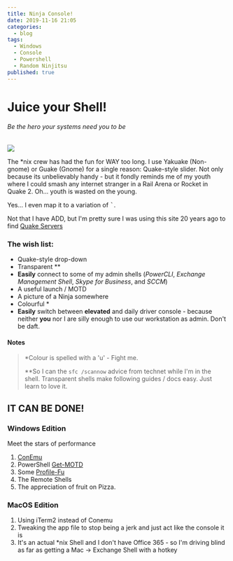 ```yaml
---
title: Ninja Console!
date: 2019-11-16 21:05
categories:
  - blog
tags:
  - Windows
  - Console
  - Powershell
  - Random Ninjitsu
published: true
---
```


# Juice your Shell!

###### Be the hero your systems need you to be
![](img/2019-11-17-14-05-46.png)

The *nix crew has had the fun for WAY too long.  I use Yakuake (Non-gnome) or Guake (Gnome) for a single reason:  Quake-style slider.  Not only because its unbelievably handy - but it fondly reminds me of my youth where I could smash any internet stranger in a Rail Arena or Rocket in Quake 2.  Oh... youth is wasted on the young. 

Yes... I even map it to a variation of <kbd>`</kbd>.  

Not that I have ADD, but I'm pretty sure I was using this site 20 years ago to find [Quake Servers](http://q2servers.com/)



### The wish list: 

* Quake-style drop-down
* Transparent **
* **Easily** connect to some of my admin shells (*PowerCLI*, *Exchange Management Shell*, *Skype for Business*, and *SCCM*)
* A useful launch / MOTD
* A picture of a Ninja somewhere
* Colourful *
* **Easily** switch between 
**elevated** and daily driver console - because neither **you** nor I are silly enough to use our workstation as admin.  Don't be daft. 

#### Notes
> *Colour is spelled with a 'u' - Fight me.
> 
> **So I can the `sfc /scannow` advice from technet while I'm in the shell.  Transparent shells make following guides / docs easy.  Just learn to love it.

## IT CAN BE DONE!

### Windows Edition

Meet the stars of performance 
1. [ConEmu](https://conemu.github.io/)
2. PowerShell [Get-MOTD](https://github.com/mmillar-bolis/ps-motd)
3. Some [Profile-Fu](http://q2servers.com/)
4. The Remote Shells
5. The appreciation of fruit on Pizza.

### MacOS Edition

1. Using iTerm2 instead of Conemu
2. Tweaking the app file to stop being a jerk and just act like the console it is
3. It's an actual *nix Shell and I don't have Office 365 - so I'm driving blind as far as getting a Mac -> Exchange Shell with a hotkey


